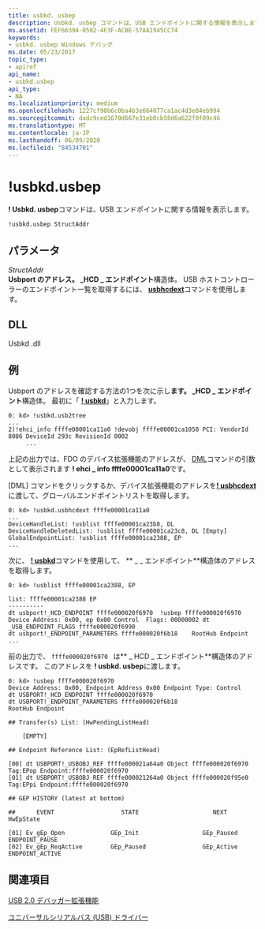 ```yaml
---
title: usbkd. usbep
description: Usbkd. usbep コマンドは、USB エンドポイントに関する情報を表示します。
ms.assetid: FEF66394-0502-4F3F-ACBE-57AA1945CC74
keywords:
- usbkd. usbep Windows デバッグ
ms.date: 05/23/2017
topic_type:
- apiref
api_name:
- usbkd.usbep
api_type:
- NA
ms.localizationpriority: medium
ms.openlocfilehash: 1227cf98b6c0ba4b3e664077ca1ac4d3e84eb994
ms.sourcegitcommit: dadc9ced1670d667e31eb0cb58d6a622f0f09c46
ms.translationtype: MT
ms.contentlocale: ja-JP
ms.lasthandoff: 06/09/2020
ms.locfileid: "84534701"
---
```

# <a name="usbkdusbep"></a>!usbkd.usbep


**! Usbkd. usbep**コマンドは、USB エンドポイントに関する情報を表示します。

```dbgcmd
!usbkd.usbep StructAddr
```

## <a name="span-idddk__devobj_dbgspanspan-idddk__devobj_dbgspanparameters"></a><span id="ddk__devobj_dbg"></span><span id="DDK__DEVOBJ_DBG"></span>パラメータ


<span id="_______StructAddr______"></span><span id="_______structaddr______"></span><span id="_______STRUCTADDR______"></span>*StructAddr*   
**Usbport のアドレス。 \_HCD \_ エンドポイント**構造体。 USB ホストコントローラーのエンドポイント一覧を取得するには、 [**usbhcdext**](-usbkd-usbhcdext.md)コマンドを使用します。

## <a name="span-iddllspanspan-iddllspandll"></a><span id="DLL"></span><span id="dll"></span>DLL


Usbkd .dll

<a name="examples"></a>例
--------

Usbport のアドレスを確認する方法の1つを次に示し**ます。 \_HCD \_ エンドポイント**構造体。 最初に「 [**! usbkd**](-usbkd-usb2tree.md)」と入力します。

```dbgcmd
0: kd> !usbkd.usb2tree
...
2)!ehci_info ffffe00001ca11a0 !devobj ffffe00001ca1050 PCI: VendorId 8086 DeviceId 293c RevisionId 0002 
     ...
```

上記の出力では、FDO のデバイス拡張機能のアドレスが、 [DML](debugger-markup-language-commands.md)コマンドの引数として表示されます **! ehci \_ info ffffe00001ca11a0**です。

[DML] コマンドをクリックするか、デバイス拡張機能のアドレスを[**! usbhcdext**](-usbkd-usbhcdext.md)に渡して、グローバルエンドポイントリストを取得します。

```dbgcmd
0: kd> !usbkd.usbhcdext ffffe00001ca11a0
...
DeviceHandleList: !usblist ffffe00001ca23b8, DL 
DeviceHandleDeletedList: !usblist ffffe00001ca23c8, DL [Empty]
GlobalEndpointList: !usblist ffffe00001ca2388, EP 
...
```

次に、 [**! usbkd**](-usbkd-usblist.md)コマンドを使用して、 ** \_ \_ エンドポイント**構造体のアドレスを取得します。

```dbgcmd
0: kd> !usblist ffffe00001ca2388, EP

list: ffffe00001ca2388 EP
----------
dt usbport!_HCD_ENDPOINT ffffe000020f6970  !usbep ffffe000020f6970
Device Address: 0x00, ep 0x00 Control  Flags: 00000002 dt _USB_ENDPOINT_FLAGS ffffe000020f6990
dt usbport!_ENDPOINT_PARAMETERS ffffe000020f6b18    RootHub Endpoint
...
```

前の出力で、 `ffffe000020f6970 ` は** \_ HCD \_ エンドポイント**構造体のアドレスです。 このアドレスを **! usbkd. usbep**に渡します。

```dbgcmd
0: kd> !usbep ffffe000020f6970
Device Address: 0x00, Endpoint Address 0x00 Endpoint Type: Control 
dt USBPORT!_HCD_ENDPOINT ffffe000020f6970
dt USBPORT!_ENDPOINT_PARAMETERS ffffe000020f6b18
RootHub Endpoint

## Transfer(s) List: (HwPendingListHead)

    [EMPTY]

## Endpoint Reference List: (EpRefListHead)

[00] dt USBPORT!_USBOBJ_REF ffffe000021a64a0 Object ffffe000020f6970 Tag:EPop Endpoint:ffffe000020f6970
[01] dt USBPORT!_USBOBJ_REF ffffe000021264a0 Object ffffe000020f95e0 Tag:EPpi Endpoint:ffffe000020f6970

## GEP HISTORY (latest at bottom)

##      EVENT                   STATE                     NEXT                      HwEpState

[01] Ev_gEp_Open             GEp_Init                  GEp_Paused                ENDPOINT_PAUSE
[02] Ev_gEp_ReqActive        GEp_Paused                GEp_Active                ENDPOINT_ACTIVE
```

## <a name="span-idsee_alsospansee-also"></a><span id="see_also"></span>関連項目


[USB 2.0 デバッガー拡張機能](usb-2-0-extensions.md)

[ユニバーサルシリアルバス (USB) ドライバー](https://docs.microsoft.com/windows-hardware/drivers/usbcon/)

 

 






